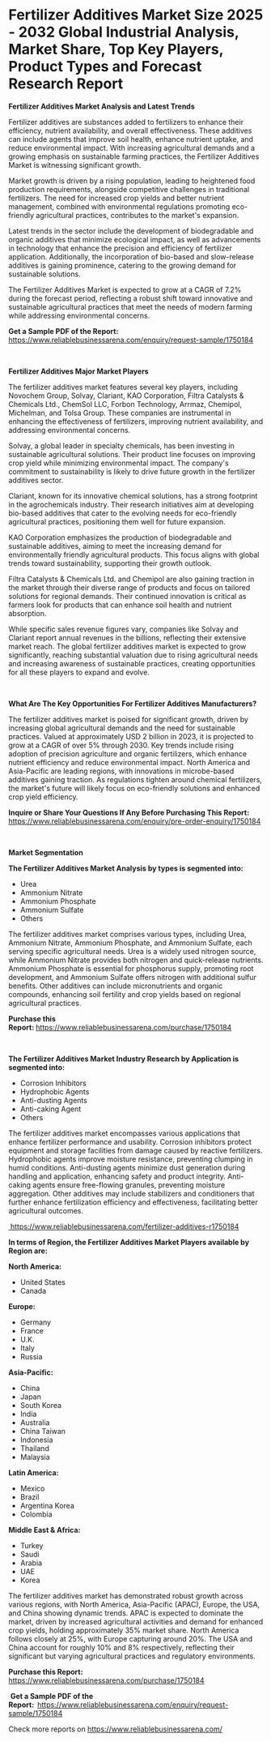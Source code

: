 <p><h1>Fertilizer Additives Market Size 2025 - 2032 Global Industrial Analysis, Market Share, Top Key Players, Product Types and Forecast Research Report</h1></p><p><strong>Fertilizer Additives Market Analysis and Latest Trends</strong></p>
<p><p>Fertilizer additives are substances added to fertilizers to enhance their efficiency, nutrient availability, and overall effectiveness. These additives can include agents that improve soil health, enhance nutrient uptake, and reduce environmental impact. With increasing agricultural demands and a growing emphasis on sustainable farming practices, the Fertilizer Additives Market is witnessing significant growth.</p><p>Market growth is driven by a rising population, leading to heightened food production requirements, alongside competitive challenges in traditional fertilizers. The need for increased crop yields and better nutrient management, combined with environmental regulations promoting eco-friendly agricultural practices, contributes to the market's expansion. </p><p>Latest trends in the sector include the development of biodegradable and organic additives that minimize ecological impact, as well as advancements in technology that enhance the precision and efficiency of fertilizer application. Additionally, the incorporation of bio-based and slow-release additives is gaining prominence, catering to the growing demand for sustainable solutions.</p><p>The Fertilizer Additives Market is expected to grow at a CAGR of 7.2% during the forecast period, reflecting a robust shift toward innovative and sustainable agricultural practices that meet the needs of modern farming while addressing environmental concerns.</p></p>
<p><strong>Get a Sample PDF of the Report:&nbsp;</strong> <a href="https://www.reliablebusinessarena.com/enquiry/request-sample/1750184?utm_campaign=2928&utm_medium=2&utm_source=Github&utm_content=ia&utm_term=30032025&utm_id=fertilizer-additives">https://www.reliablebusinessarena.com/enquiry/request-sample/1750184</a></p>
<p>&nbsp;</p>
<p><strong>Fertilizer Additives Major Market Players</strong></p>
<p><p>The fertilizer additives market features several key players, including Novochem Group, Solvay, Clariant, KAO Corporation, Filtra Catalysts & Chemicals Ltd., ChemSol LLC, Forbon Technology, Arrmaz, Chemipol, Michelman, and Tolsa Group. These companies are instrumental in enhancing the effectiveness of fertilizers, improving nutrient availability, and addressing environmental concerns.</p><p>Solvay, a global leader in specialty chemicals, has been investing in sustainable agricultural solutions. Their product line focuses on improving crop yield while minimizing environmental impact. The company's commitment to sustainability is likely to drive future growth in the fertilizer additives sector.</p><p>Clariant, known for its innovative chemical solutions, has a strong footprint in the agrochemicals industry. Their research initiatives aim at developing bio-based additives that cater to the evolving needs for eco-friendly agricultural practices, positioning them well for future expansion.</p><p>KAO Corporation emphasizes the production of biodegradable and sustainable additives, aiming to meet the increasing demand for environmentally friendly agricultural products. This focus aligns with global trends toward sustainability, supporting their growth outlook.</p><p>Filtra Catalysts & Chemicals Ltd. and Chemipol are also gaining traction in the market through their diverse range of products and focus on tailored solutions for regional demands. Their continued innovation is critical as farmers look for products that can enhance soil health and nutrient absorption.</p><p>While specific sales revenue figures vary, companies like Solvay and Clariant report annual revenues in the billions, reflecting their extensive market reach. The global fertilizer additives market is expected to grow significantly, reaching substantial valuation due to rising agricultural needs and increasing awareness of sustainable practices, creating opportunities for all these players to expand and evolve.</p></p>
<p>&nbsp;</p>
<p><strong>What Are The Key Opportunities For Fertilizer Additives Manufacturers?</strong></p>
<p><p>The fertilizer additives market is poised for significant growth, driven by increasing global agricultural demands and the need for sustainable practices. Valued at approximately USD 2 billion in 2023, it is projected to grow at a CAGR of over 5% through 2030. Key trends include rising adoption of precision agriculture and organic fertilizers, which enhance nutrient efficiency and reduce environmental impact. North America and Asia-Pacific are leading regions, with innovations in microbe-based additives gaining traction. As regulations tighten around chemical fertilizers, the market's future will likely focus on eco-friendly solutions and enhanced crop yield efficiency.</p></p>
<p><strong>Inquire or Share Your Questions If Any Before Purchasing This Report:</strong> <a href="https://www.reliablebusinessarena.com/enquiry/pre-order-enquiry/1750184?utm_campaign=2928&utm_medium=2&utm_source=Github&utm_content=ia&utm_term=30032025&utm_id=fertilizer-additives">https://www.reliablebusinessarena.com/enquiry/pre-order-enquiry/1750184</a></p>
<p>&nbsp;</p>
<p><strong>Market Segmentation</strong></p>
<p><strong>The Fertilizer Additives Market Analysis by types is segmented into:</strong></p>
<p><ul><li>Urea</li><li>Ammonium Nitrate</li><li>Ammonium Phosphate</li><li>Ammonium Sulfate</li><li>Others</li></ul></p>
<p><p>The fertilizer additives market comprises various types, including Urea, Ammonium Nitrate, Ammonium Phosphate, and Ammonium Sulfate, each serving specific agricultural needs. Urea is a widely used nitrogen source, while Ammonium Nitrate provides both nitrogen and quick-release nutrients. Ammonium Phosphate is essential for phosphorus supply, promoting root development, and Ammonium Sulfate offers nitrogen with additional sulfur benefits. Other additives can include micronutrients and organic compounds, enhancing soil fertility and crop yields based on regional agricultural practices.</p></p>
<p><strong>Purchase this Report:&nbsp;</strong><a href="https://www.reliablebusinessarena.com/purchase/1750184?utm_campaign=2928&utm_medium=2&utm_source=Github&utm_content=ia&utm_term=30032025&utm_id=fertilizer-additives">https://www.reliablebusinessarena.com/purchase/1750184</a></p>
<p>&nbsp;</p>
<p><strong>The Fertilizer Additives Market Industry Research by Application is segmented into:</strong></p>
<p><ul><li>Corrosion Inhibitors</li><li>Hydrophobic Agents</li><li>Anti-dusting Agents</li><li>Anti-caking Agent</li><li>Others</li></ul></p>
<p><p>The fertilizer additives market encompasses various applications that enhance fertilizer performance and usability. Corrosion inhibitors protect equipment and storage facilities from damage caused by reactive fertilizers. Hydrophobic agents improve moisture resistance, preventing clumping in humid conditions. Anti-dusting agents minimize dust generation during handling and application, enhancing safety and product integrity. Anti-caking agents ensure free-flowing granules, preventing moisture aggregation. Other additives may include stabilizers and conditioners that further enhance fertilization efficiency and effectiveness, facilitating better agricultural outcomes.</p></p>
<p><a href="https://www.reliablebusinessarena.com/fertilizer-additives-r1750184?utm_campaign=2928&utm_medium=2&utm_source=Github&utm_content=ia&utm_term=30032025&utm_id=fertilizer-additives">&nbsp;https://www.reliablebusinessarena.com/fertilizer-additives-r1750184</a></p>
<p><strong>In terms of Region, the Fertilizer Additives Market Players available by Region are:</strong></p>
<p>
    <p> <strong> North America: </strong>
        <ul>
            <li>United States</li>
            <li>Canada</li>
        </ul>
        </p> 
    <p> <strong> Europe: </strong>
        <ul>
            <li>Germany</li>
            <li>France</li>
            <li>U.K.</li>
            <li>Italy</li>
            <li>Russia</li>
        </ul>
        </p> 
    <p> <strong> Asia-Pacific: </strong>
        <ul>
            <li>China</li>
            <li>Japan</li>
            <li>South Korea</li>
            <li>India</li>
            <li>Australia</li>
            <li>China Taiwan</li>
            <li>Indonesia</li>
            <li>Thailand</li>
            <li>Malaysia</li>
        </ul>
        </p> 
    <p> <strong> Latin America: </strong>
        <ul>
            <li>Mexico</li>
            <li>Brazil</li>
            <li>Argentina Korea</li>
            <li>Colombia</li>
        </ul>
        </p> 
    <p> <strong> Middle East & Africa: </strong>
        <ul>
            <li>Turkey</li>
            <li>Saudi</li>
            <li>Arabia</li>
            <li>UAE</li>
            <li>Korea</li>
        </ul>
    </p>
    </p>
<p><p>The fertilizer additives market has demonstrated robust growth across various regions, with North America, Asia-Pacific (APAC), Europe, the USA, and China showing dynamic trends. APAC is expected to dominate the market, driven by increased agricultural activities and demand for enhanced crop yields, holding approximately 35% market share. North America follows closely at 25%, with Europe capturing around 20%. The USA and China account for roughly 10% and 8% respectively, reflecting their significant but varying agricultural practices and regulatory environments.</p></p>
<p><strong>Purchase this Report: </strong><a href="https://www.reliablebusinessarena.com/purchase/1750184?utm_campaign=2928&utm_medium=2&utm_source=Github&utm_content=ia&utm_term=30032025&utm_id=fertilizer-additives">https://www.reliablebusinessarena.com/purchase/1750184</a></p>
<p>&nbsp;<strong>Get a Sample PDF of the Report:&nbsp;&nbsp;</strong><a href="https://www.reliablebusinessarena.com/enquiry/request-sample/1750184?utm_campaign=2928&utm_medium=2&utm_source=Github&utm_content=ia&utm_term=30032025&utm_id=fertilizer-additives">https://www.reliablebusinessarena.com/enquiry/request-sample/1750184</a></p>
<p><strong></strong></p>
<p>Check more reports on <a href="https://www.reliablebusinessarena.com/?utm_campaign=2928&utm_medium=2&utm_source=Github&utm_content=ia&utm_term=30032025&utm_id=fertilizer-additives">https://www.reliablebusinessarena.com/</a></p>